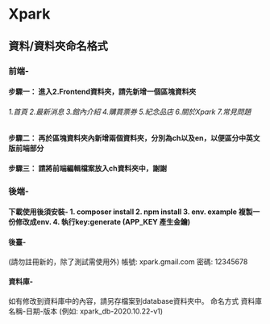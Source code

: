 # Xpark

<h2>資料/資料夾命名格式</h2>

<h3>前端-</h3>

<h4>步驟一： 進入2.Frontend資料夾，請先新增一個<b>區塊資料夾</b></h4>

<h6>
1.首頁
2.最新消息
3.館內介紹
4.購買票券
5.紀念品店
6.關於Xpark
7.常見問題
</h6>

<h4>步驟二： 再於區塊資料夾內新增兩個資料夾，分別為<b>ch</b>以及<b>en</b>，以便區分中英文版前端部分</h4>

<h4>步驟三： 請將前端編輯檔案放入ch資料夾中，謝謝</h4>


<h3>後端-</h3>
<h4>下載使用後須安裝-
    1. composer install
    2. npm install
    3. env. example 複製一份修改成env.
    4. 執行key:generate (APP_KEY 產生金鑰)
  
<h4>後臺-</h4> (請勿註冊新的，除了測試需使用外)
     帳號: xpark.gmail.com
     密碼: 12345678
     
<h4>資料庫-</h4>
    如有修改到資料庫中的內容，請另存檔案到database資料夾中。
    命名方式 資料庫名稱-日期-版本 (例如: xpark_db-2020.10.22-v1)
